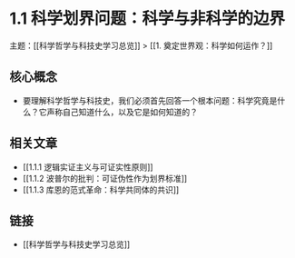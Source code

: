 # 1.1 科学划界问题：科学与非科学的边界

主题：[[科学哲学与科技史学习总览]] > [[1. 奠定世界观：科学如何运作？]]

## 核心概念

- 要理解科学哲学与科技史，我们必须首先回答一个根本问题：科学究竟是什么？它声称自己知道什么，以及它是如何知道的？

## 相关文章

- [[1.1.1 逻辑实证主义与可证实性原则]]
- [[1.1.2 波普尔的批判：可证伪性作为划界标准]]
- [[1.1.3 库恩的范式革命：科学共同体的共识]]

## 链接

- [[科学哲学与科技史学习总览]]
